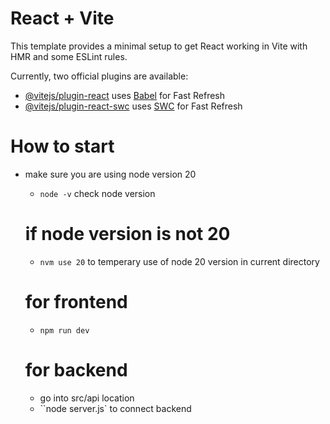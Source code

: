 # React + Vite

This template provides a minimal setup to get React working in Vite with HMR and some ESLint rules.

Currently, two official plugins are available:

- [@vitejs/plugin-react](https://github.com/vitejs/vite-plugin-react/blob/main/packages/plugin-react/README.md) uses [Babel](https://babeljs.io/) for Fast Refresh
- [@vitejs/plugin-react-swc](https://github.com/vitejs/vite-plugin-react-swc) uses [SWC](https://swc.rs/) for Fast Refresh

# How to start

- make sure you are using node version 20

  - `node -v` check node version

  # if node version is not 20

  - `nvm use 20` to temperary use of node 20 version in current directory

  # for frontend

  - `npm run dev`

  # for backend

  - go into src/api location
  - ``node server.js` to connect backend
